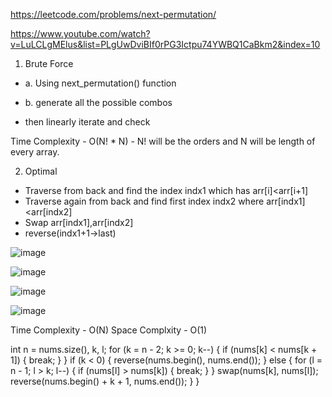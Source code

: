 https://leetcode.com/problems/next-permutation/ 

https://www.youtube.com/watch?v=LuLCLgMElus&list=PLgUwDviBIf0rPG3Ictpu74YWBQ1CaBkm2&index=10

1. Brute Force 

- a. Using next_permutation() function

- b. generate all the possible combos
- then linearly iterate and check

Time Complexity - O(N! * N)  - N! will be the orders and N will be length of every array.

2. Optimal

- Traverse from back and find the index indx1 which has arr[i]<arr[i+1]
- Traverse again from back and find first index indx2 where arr[indx1]<arr[indx2]
- Swap arr[indx1],arr[indx2]
- reverse(indx1+1->last)

![image](https://user-images.githubusercontent.com/53824950/138074866-a695e5bd-5c6a-4bc3-b9c7-33cacb5ab769.png)

![image](https://user-images.githubusercontent.com/53824950/138075478-14caa96a-5ae6-41b4-9fc9-1fa4bc42479f.png)

![image](https://user-images.githubusercontent.com/53824950/138075657-a8b9b598-82b8-4222-9f56-b3b4ede73dd0.png)

![image](https://user-images.githubusercontent.com/53824950/138075820-7d6826ff-0ea5-42a6-8aa0-154cedbe2706.png)

Time Complexity - O(N)
Space Complxity - O(1)

int n = nums.size(), k, l;
    	for (k = n - 2; k >= 0; k--) {
            if (nums[k] < nums[k + 1]) {
                break;
            }
        }
    	if (k < 0) {
    	    reverse(nums.begin(), nums.end());
    	} else {
    	    for (l = n - 1; l > k; l--) {
                if (nums[l] > nums[k]) {
                    break;
                }
            } 
    	    swap(nums[k], nums[l]);
    	    reverse(nums.begin() + k + 1, nums.end());
        }
    }

